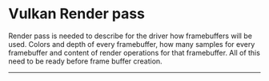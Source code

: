 # Vulkan Render pass

Render pass is needed to describe for the driver how framebuffers will be used. Colors and depth of every framebuffer, how many samples for every framebuffer and content of render operations for that framebuffer. All of this need to be ready before frame buffer creation.

---
